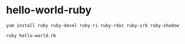 # hello-world-ruby

```
yum install ruby ruby-devel ruby-ri ruby-rdoc ruby-irb ruby-shadow

ruby hello-world.rb


```
